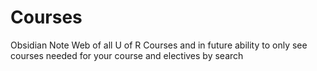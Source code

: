 # Courses
Obsidian Note Web of all U of R Courses and in future ability to only see courses needed for your course and electives by search
